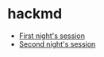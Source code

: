 # hackmd


- [First night's session](https://hackmd.io/DSfHwqG1RueefIYNOJfJGg?view)
- [Second night's session](https://hackmd.io/https://hackmd.io/hC3r6-pqSvinmzZOxHOQPA?view)
